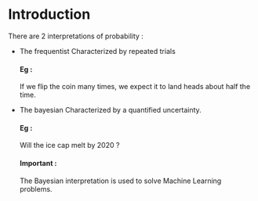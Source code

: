 
# Introduction

There are 2 interpretations of probability :

- The frequentist
  Characterized by repeated trials
  
  #### Eg :
  
  If we flip the coin many times, we expect it to land heads about half the time.

- The bayesian
  Characterized by a quantified uncertainty.
  
  #### Eg :
  
  Will the ice cap melt by 2020 ?
  
  #### Important :
  The Bayesian interpretation is used to solve Machine Learning problems.
